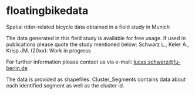 # floatingbikedata
Spatial rider-related bicycle data obtained in a field study in Munich


The data generated in this field study is available for free usage. If used in publications please quote the study mentioned below:
Schwarz L., Keler A., Krisp JM. (20xx): Work in progress

For further information please contact us via e-mail:
lucas.schwarz@fu-berlin.de

The data is provided as shapefiles.
Cluster_Segments contains data about each identified segment as well as the cluster id.
